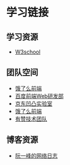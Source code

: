<!-- ---
title: 第四部分：iOS BLE技术
--- -->

# 学习链接


## 学习资源
- [W3school](https://www.w3school.com.cn/)


## 团队空间
- [饿了么前端](https://github.com/ElemeFE)
- [百度前端Web研发部](http://fex.baidu.com/)
- [京东凹凸实验室](https://aotu.io/)
- [饿了么前端](https://github.com/ElemeFE)
- [有赞技术团队](https://tech.youzan.com/)


## 博客资源
- [阮一峰的网络日志](http://www.ruanyifeng.com/blog/javascript/)






